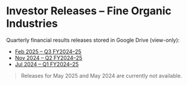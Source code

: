 # Investor Releases – Fine Organic Industries

Quarterly financial results releases stored in Google Drive (view-only):

- [Feb 2025 – Q3 FY2024–25](https://drive.google.com/file/d/1UNvFRQOZTZRAK6G0nYpa176d1v0XLaMP/view?usp=drive_link)
- [Nov 2024 – Q2 FY2024–25](https://drive.google.com/file/d/1bbiqLAZnOJPIipmurCvhlDgW8lEwEZ8b/view?usp=drive_link)
- [Jul 2024 – Q1 FY2024–25](https://drive.google.com/file/d/1bp4b6AYlgza5f9HIF0stukEDgl6yAWD0/view?usp=drive_link)

> Releases for May 2025 and May 2024 are currently not available.
